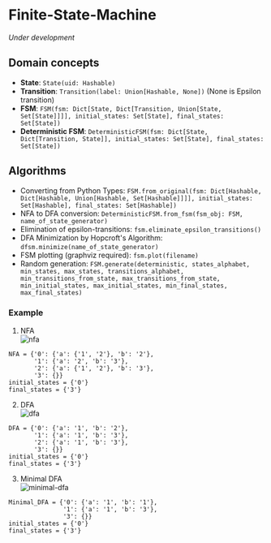# Finite-State-Machine

*Under development*

## Domain concepts

- **State**: ``` State(uid: Hashable) ```
- **Transition**: ``` Transition(label: Union[Hashable, None]) ``` (None is Epsilon transition)
- **FSM**: ``` FSM(fsm: Dict[State, Dict[Transition, Union[State, Set[State]]]], initial_states: Set[State], final_states: Set[State]) ```
- **Deterministic FSM**: ``` DeterministicFSM(fsm: Dict[State, Dict[Transition, State]], initial_states: Set[State], final_states: Set[State]) ```

## Algorithms

- Converting from Python Types: ``` FSM.from_original(fsm: Dict[Hashable, Dict[Hashable, Union[Hashable, Set[Hashable]]]], initial_states: Set[Hashable], final_states: Set[Hashable]) ```
- NFA to DFA conversion: ``` DeterministicFSM.from_fsm(fsm_obj: FSM, name_of_state_generator) ```
- Elimination of epsilon-transitions: ``` fsm.eliminate_epsilon_transitions() ```
- DFA Minimization by Hopcroft's Algorithm: ``` dfsm.minimize(name_of_state_generator) ```
- FSM plotting (graphviz required): ``` fsm.plot(filename) ```
- Random generation: ``` FSM.generate(deterministic, states_alphabet, min_states, max_states, transitions_alphabet, min_transitions_from_state, max_transitions_from_state, min_initial_states, max_initial_states, min_final_states, max_final_states) ```

### Example

1. NFA  
   ![nfa](https://i.ibb.co/qW0Hg8y/example1.png)

```python3
NFA = {'0': {'a': {'1', '2'}, 'b': '2'},
       '1': {'a': '2', 'b': '3'},
       '2': {'a': {'1', '2'}, 'b': '3'},
       '3': {}}
initial_states = {'0'}
final_states = {'3'}
```

2. DFA  
   ![dfa](https://i.ibb.co/k53c2hc/example2.png)

```python3
DFA = {'0': {'a': '1', 'b': '2'},
       '1': {'a': '1', 'b': '3'},
       '2': {'a': '1', 'b': '3'},
       '3': {}}
initial_states = {'0'}
final_states = {'3'}
```

3. Minimal DFA  
   ![minimal-dfa](https://i.ibb.co/30Yxzqr/example3.png)

```python3
Minimal_DFA = {'0': {'a': '1', 'b': '1'},
               '1': {'a': '1', 'b': '3'},
               '3': {}}
initial_states = {'0'}
final_states = {'3'}
```

